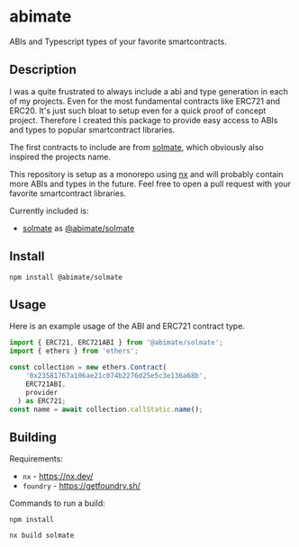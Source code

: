 # abimate

ABIs and Typescript types of your favorite smartcontracts.

## Description

I was a quite frustrated to always include a abi and type generation in each of my projects. Even for the most fundamental contracts like ERC721 and ERC20. It's just such bloat to setup even for a quick proof of concept project. Therefore I created this package to provide easy access to ABIs and types to popular smartcontract libraries.

The first contracts to include are from [solmate](https://github.com/Rari-Capital/solmate), which obviously also inspired the projects name.

This repository is setup as a monorepo using [nx](https://nx.dev/) and will probably contain more ABIs and types in the future. Feel free to open a pull request with your favorite smartcontract libraries.

Currently included is:

- [solmate](https://github.com/Rari-Capital/solmate) as [@abimate/solmate](https://www.npmjs.com/package/@abimate/solmate)

## Install

`npm install @abimate/solmate`

## Usage

Here is an example usage of the ABI and ERC721 contract type.

```typescript
import { ERC721, ERC721ABI } from '@abimate/solmate';
import { ethers } from 'ethers';

const collection = new ethers.Contract(
    '0x23581767a106ae21c074b2276d25e5c3e136a68b',
    ERC721ABI,
    provider
  ) as ERC721;
const name = await collection.callStatic.name();
```

## Building

Requirements:

+ `nx` - https://nx.dev/
+ `foundry` - https://getfoundry.sh/


Commands to run a build:

`npm install`

`nx build solmate`